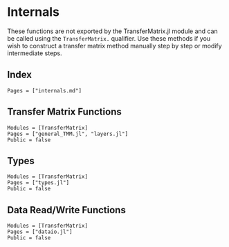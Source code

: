 # Internals

These functions are not exported by the TransferMatrix.jl module
and can be called using the `TransferMatrix.` qualifier. Use
these methods if you wish to construct a transfer matrix method
manually step by step or modify intermediate steps.

## Index

```@index
Pages = ["internals.md"]
```

## Transfer Matrix Functions

```@autodocs
Modules = [TransferMatrix]
Pages = ["general_TMM.jl", "layers.jl"]
Public = false
```

## Types

```@autodocs
Modules = [TransferMatrix]
Pages = ["types.jl"]
Public = false
```

## Data Read/Write Functions

```@autodocs
Modules = [TransferMatrix]
Pages = ["dataio.jl"]
Public = false
```
